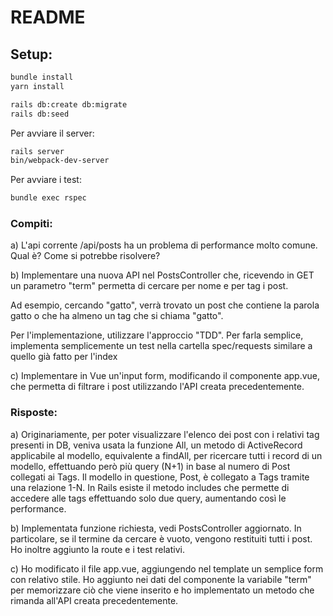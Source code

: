 # README

## Setup:

```bash
bundle install
yarn install

rails db:create db:migrate
rails db:seed
```

Per avviare il server:
```bash
rails server
bin/webpack-dev-server
```

Per avviare i test:

```bash
bundle exec rspec
```

### Compiti:

a) L'api corrente /api/posts ha un problema di performance molto comune. Qual è? Come si potrebbe risolvere?

b) Implementare una nuova API nel PostsController che, ricevendo in GET un parametro "term" permetta di cercare per nome e per tag i post.

Ad esempio, cercando "gatto", verrà trovato un post che contiene la parola gatto o che ha almeno un tag che si chiama "gatto".

Per l'implementazione, utilizzare l'approccio "TDD". Per farla semplice, implementa semplicemente un test nella cartella spec/requests similare a quello già fatto per l'index

c) Implementare in Vue un'input form, modificando il componente app.vue, che permetta di filtrare i post utilizzando l'API creata precedentemente.

### Risposte:

a) Originariamente, per poter visualizzare l'elenco dei post con i relativi tag presenti in DB, veniva usata la funzione All, un metodo di ActiveRecord applicabile al modello, equivalente a findAll, per ricercare tutti i record di un modello, effettuando però più query (N+1) in base al numero di Post collegati ai Tags. Il modello in questione, Post, è collegato a Tags tramite una relazione 1-N. In Rails esiste il metodo includes che permette di accedere alle tags effettuando solo due query, aumentando così le performance.

b) Implementata funzione richiesta, vedi PostsController aggiornato. In particolare, se il termine da cercare è vuoto, vengono restituiti tutti i post. Ho inoltre aggiunto la route e i test relativi.

c) Ho modificato il file app.vue, aggiungendo nel template un semplice form con relativo stile. Ho aggiunto nei dati del componente la variabile "term" per memorizzare ciò che viene inserito e ho implementato un metodo che rimanda all'API creata precedentemente.